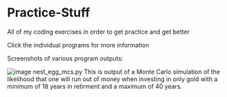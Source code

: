 # Practice-Stuff
All of my coding exercises in order to get practice and get better

Click the individual programs for more information


Screenshots of various program outputs:

  ![image](https://user-images.githubusercontent.com/28661680/69292053-06e69080-0bd3-11ea-92af-dfa1b2ff5ecc.png)
  nest_egg_mcs.py
  This is output of a Monte Carlo simulation of the likelihood that one will run out of money when investing in only gold with a minimum of 18 years in retirment and a maximum of 40 years.
